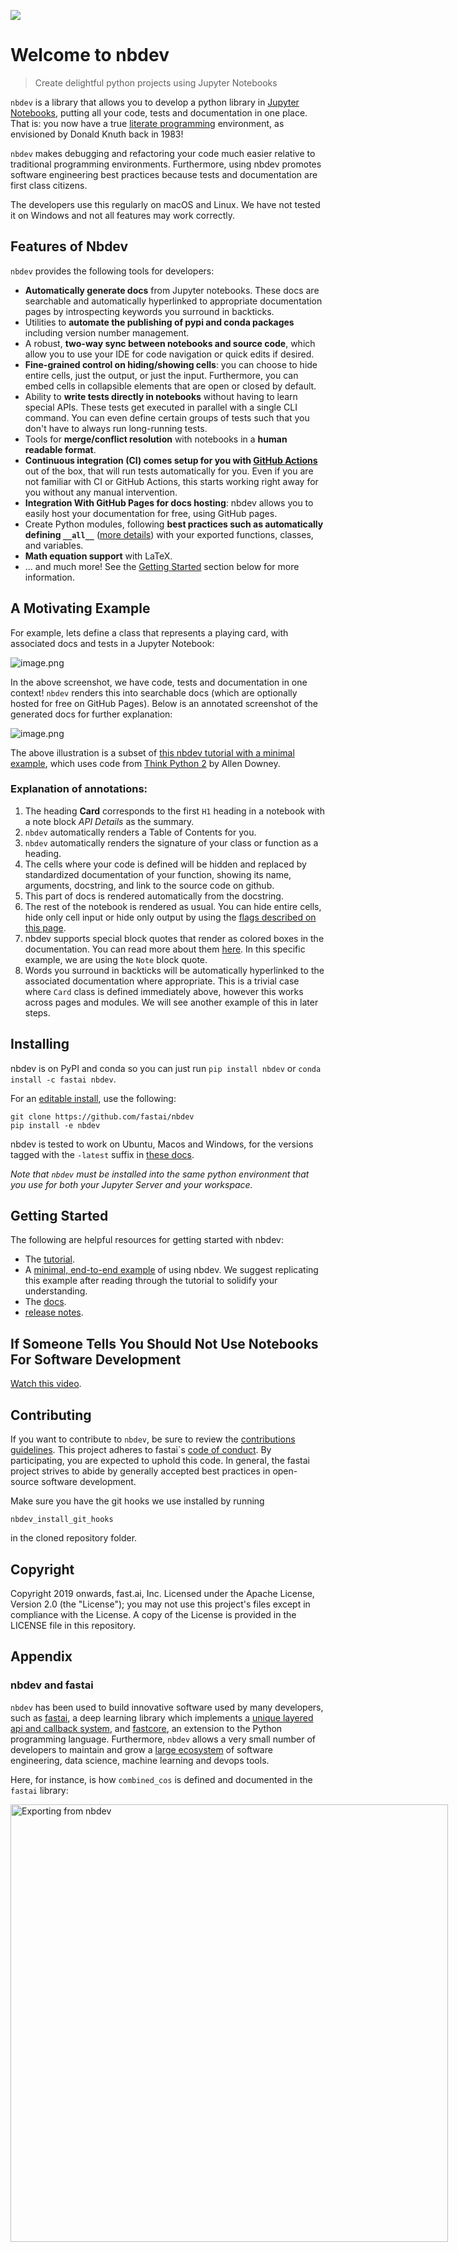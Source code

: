 ![](https://github.com/fastai/nbdev/workflows/CI/badge.svg)


# Welcome to nbdev
> Create delightful python projects using Jupyter Notebooks


`nbdev` is a library that allows you to develop a python library in [Jupyter Notebooks](https://jupyter.org/), putting all your code, tests and documentation in one place. That is: you now have a true [literate programming](https://en.wikipedia.org/wiki/Literate_programming) environment, as envisioned by Donald Knuth back in 1983!

`nbdev` makes debugging and refactoring your code much easier relative to traditional programming environments. Furthermore, using nbdev promotes software engineering best practices because tests and documentation are first class citizens.

The developers use this regularly on macOS and Linux. We have not tested it on Windows and not all features may work correctly.

## Features of Nbdev

`nbdev` provides the following tools for developers:

- **Automatically generate docs** from Jupyter notebooks.  These docs are searchable and automatically hyperlinked to appropriate documentation pages by introspecting keywords you surround in backticks.
- Utilities to **automate the publishing of pypi and conda packages** including version number management.
- A robust, **two-way sync between notebooks and source code**, which allow you to use your IDE for code navigation or quick edits if desired.
- **Fine-grained control on hiding/showing cells**: you can choose to hide entire cells, just the output, or just the input.  Furthermore, you can embed cells in collapsible elements that are open or closed by default.
- Ability to **write tests directly in notebooks** without having to learn special APIs.  These tests get executed in parallel with a single CLI command.  You can even define certain groups of tests such that you don't have to always run long-running tests. 
- Tools for **merge/conflict resolution** with notebooks in a **human readable format**.
- **Continuous integration (CI) comes setup for you with [GitHub Actions](https://github.com/features/actions)** out of the box, that will run tests automatically for you.  Even if you are not familiar with CI or GitHub Actions, this starts working right away for you without any manual intervention.
- **Integration With GitHub Pages for docs hosting**: nbdev allows you to easily host your documentation for free, using GitHub pages.
- Create Python modules, following **best practices such as automatically defining `__all__`** ([more details](http://xion.io/post/code/python-all-wild-imports.html)) with your exported functions, classes, and variables.
- **Math equation support** with LaTeX.
- ... and much more!  See the [Getting Started](https://nbdev.fast.ai/#Getting-Started) section below for more information.

## A Motivating Example

For example, lets define a class that represents a playing card, with associated docs and tests in a Jupyter Notebook:

![image.png](nbs/images/att_00027.png)

In the above screenshot, we have code, tests and documentation in one context! `nbdev` renders this into searchable docs (which are optionally hosted for free on GitHub Pages).  Below is an annotated screenshot of the generated docs for further explanation:

![image.png](nbs/images/att_00016.png)

The above illustration is a subset of [this nbdev tutorial with a minimal example](https://nbdev.fast.ai/example.html), which uses code from [Think Python 2](https://github.com/AllenDowney/ThinkPython2) by Allen Downey.

### Explanation of annotations:

1. The heading **Card** corresponds to the first `H1` heading in a notebook with a note block _API Details_ as the summary.
2. `nbdev` automatically renders a Table of Contents for you.
3. `nbdev` automatically renders the signature of your class or function as a heading.  
4.  The cells where your code is defined will be hidden and replaced by standardized documentation of your function, showing its name, arguments, docstring, and link to the source code on github.
5. This part of docs is rendered automatically from the docstring.
6. The rest of the notebook is rendered as usual.  You can hide entire cells, hide only cell input or hide only output by using the [flags described on this page](https://nbdev.fast.ai/export2html.html).
7.  nbdev supports special block quotes that render as colored boxes in the documentation.  You can read more about them [here](https://nbdev.fast.ai/export2html.html#add_jekyll_notes).  In this specific example, we are using the `Note` block quote. 
8. Words you surround in backticks will be automatically hyperlinked to the associated documentation where appropriate. This is a trivial case where `Card` class is defined immediately above, however this works across pages and modules.  We will see another example of this in later steps.

## Installing

nbdev is on PyPI and conda so you can just run `pip install nbdev` or `conda install -c fastai nbdev`.

For an [editable install](https://stackoverflow.com/questions/35064426/when-would-the-e-editable-option-be-useful-with-pip-install), use the following:
```
git clone https://github.com/fastai/nbdev
pip install -e nbdev
```

nbdev is tested to work on Ubuntu, Macos and Windows, for the versions tagged with the `-latest` suffix in [these docs](https://docs.github.com/en/actions/reference/specifications-for-github-hosted-runners#supported-runners-and-hardware-resources).  

_Note that `nbdev` must be installed into the same python environment that you use for both your Jupyter Server and your workspace._

## Getting Started

The following are helpful resources for getting started with nbdev:

- The [tutorial](https://nbdev.fast.ai/tutorial.html).
- A [minimal, end-to-end example](https://nbdev.fast.ai/example.html) of using nbdev.  We suggest replicating this example after reading through the tutorial to solidify your understanding.
- The [docs](https://nbdev.fast.ai/).
- [release notes](https://github.com/fastai/nbdev/blob/master/CHANGELOG.md).


## If Someone Tells You Should Not Use Notebooks For Software Development

[Watch this video](https://youtu.be/9Q6sLbz37gk).

## Contributing

If you want to contribute to `nbdev`, be sure to review the [contributions guidelines](https://github.com/fastai/nbdev/blob/master/CONTRIBUTING.md). This project adheres to fastai`s [code of conduct](https://github.com/fastai/nbdev/blob/master/CODE-OF-CONDUCT.md). By participating, you are expected to uphold this code. In general, the fastai project strives to abide by generally accepted best practices in open-source software development.

Make sure you have the git hooks we use installed by running
```
nbdev_install_git_hooks
```
in the cloned repository folder. 

## Copyright

Copyright 2019 onwards, fast.ai, Inc. Licensed under the Apache License, Version 2.0 (the "License"); you may not use this project's files except in compliance with the License. A copy of the License is provided in the LICENSE file in this repository.

## Appendix

### nbdev and fastai

`nbdev` has been used to build innovative software used by many developers, such as [fastai](https://docs.fast.ai/), a deep learning library which implements a [unique layered api and callback system](https://arxiv.org/abs/2002.04688), and [fastcore](https://fastcore.fast.ai/), an extension to the Python programming language. Furthermore, `nbdev` allows a very small number of developers to maintain and grow a [large ecosystem](https://github.com/fastai) of software engineering, data science, machine learning and devops tools.

Here, for instance, is how `combined_cos` is defined and documented in the `fastai` library:

<img alt="Exporting from nbdev" width="700" caption="An example of a function defined in one cell (marked with the export flag) and explained, along with a visual example, in the following cells" src="nbs/images/export_example.png" style="max-width: 700px">
